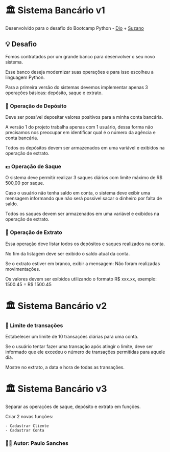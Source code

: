 # 🏛 Sistema Bancário v1
Desenvolvido para o desafio do Bootcamp Python - [Dio](https://www.dio.me) + [Suzano](https://www.suzano.com.br/)

## 💡 Desafio
Fomos contratados por um grande banco para desenvolver o seu novo sistema.

Esse banco deseja modernizar suas operações e para isso escolheu a linguagem Python.

Para a primeira versão do sistemas devemos implementar apenas 3 operações básicas: depósito, saque e extrato.

### 📨 Operação de Depósito
Deve ser possível depositar valores positivos para a minha conta bancária.

A versão 1 do projeto trabalha apenas com 1 usuário, dessa forma não precisamos nos preocupar em identificar qual é o número da agência e conta bancária.

Todos os depósitos devem ser armazenados em uma variável e exibidos na operação de extrato.

### 💵 Operação de Saque
O sistema deve permitir realizar 3 saques diários com limite máximo de R$ 500,00 por saque.

Caso o usuário não tenha saldo em conta, o sistema deve exibir uma mensagem informando que não será possível sacar o dinheiro por falta de saldo.

Todos os saques devem ser armazenados em uma variável e exibidos na operação de extrato.

### 📃 Operação de Extrato
Essa operação deve listar todos os depósitos e saques realizados na conta.

No fim da listagem deve ser exibido o saldo atual da conta.

Se o extrato estiver em branco, exibir a mensagem: Não foram realizadas movimentações.

Os valores devem ser exibidos utilizando o formato R$ xxx.xx, exemplo: 1500.45 = R$ 1500.45

#
#

# 🏛 Sistema Bancário v2

### 🚫 Limite de transações

Estabelecer um limite de 10 transações diárias para uma conta.

Se o usuário tentar fazer uma transação após atingir o limite, deve ser informado que ele excedeu o número de transações permitidas para aquele dia.

Mostre no extrato, a data e hora de todas as transações.

#
#

# 🏛 Sistema Bancário v3

Separar as operações de saque, depósito e extrato em funções.

Criar 2 novas funções:

    - Cadastrar Cliente
    - Cadastrar Conta






### 👨‍💻 Autor: Paulo Sanches



